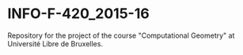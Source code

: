 # INFO-F-420_2015-16
Repository for the project of the course "Computational Geometry" at Université Libre de Bruxelles.

